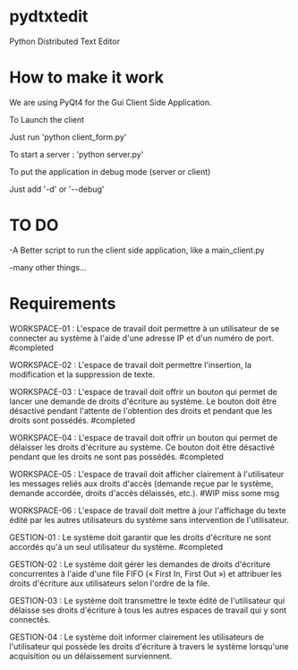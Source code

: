 pydtxtedit
==========
Python Distributed Text Editor

How to make it work
=====
We are using PyQt4 for the Gui Client Side Application.

To Launch the client

Just run 'python client_form.py'

To start a server : 'python server.py'

To put the application in debug mode (server or client)

Just add '-d' or '--debug'

TO DO
===
-A Better script to run the client side application, like a main_client.py

-many other things...

Requirements
===
WORKSPACE-01 : L'espace de travail doit permettre à un utilisateur de se connecter au système à l'aide 
d'une adresse IP et d'un numéro de port.  #completed

WORKSPACE-02 : L'espace de travail doit permettre l'insertion, la modification et la suppression de 
texte. 

WORKSPACE-03 : L'espace de travail doit offrir un bouton qui permet de lancer une demande de droits 
d'écriture au système. Le bouton doit être désactivé pendant l'attente de l'obtention des droits et 
pendant que les droits sont possédés. #completed

WORKSPACE-04 : L'espace de travail doit offrir un bouton qui permet de délaisser les droits d'écriture au 
système. Ce bouton doit être désactivé pendant que les droits ne sont pas possédés. #completed

WORKSPACE-05 : L'espace de travail doit afficher clairement à l'utilisateur les messages reliés aux droits 
d'accès (demande reçue par le système, demande accordée, droits d'accès délaissés, etc.). #WIP miss some msg

WORKSPACE-06 : L'espace de travail doit mettre à jour l'affichage du texte édité par les autres 
utilisateurs du système sans intervention de l'utilisateur. 

GESTION-01 : Le système doit garantir que les droits d'écriture ne sont accordés qu'à un seul utilisateur 
du système. #completed

GESTION-02 : Le système doit gérer les demandes de droits d'écriture concurrentes à l'aide d'une file 
FIFO (« First In, First Out ») et attribuer les droits d'écriture aux utilisateurs selon l'ordre de la file.

GESTION-03 : Le système doit transmettre le texte édité de l'utilisateur qui délaisse ses droits d'écriture 
à tous les autres espaces de travail qui y sont connectés. 

GESTION-04 : Le système doit informer clairement les utilisateurs de l'utilisateur qui possède les droits 
d'écriture à travers le système lorsqu'une acquisition ou un délaissement surviennent.